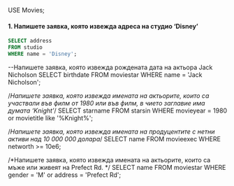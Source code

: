 USE Movies;

#### 1. Напишете заявка, която извежда адреса на студио ‘Disney’
```sql
SELECT address
FROM studio
WHERE name = 'Disney';
```

--Напишете заявка, която извежда рождената дата на актьора Jack Nicholson
SELECT birthdate
FROM moviestar
WHERE name = 'Jack Nicholson';

/*Напишете заявка, която извежда имената на актьорите, които са
участвали във филм от 1980 или във филм, в чието заглавие има думата
‘Knight’*/
SELECT starname
FROM starsin
WHERE movieyear = 1980 or movietitle like '%Knight%';

/*Напишете заявка, която извежда имената на продуцентите с нетни
активи над 10 000 000 долара*/
SELECT name
FROM movieexec
WHERE networth >= 10e6;


/*Напишете заявка, която извежда имената на актьорите, които са мъже
или живеят на Prefect Rd.
*/
SELECT name
FROM moviestar
WHERE gender = 'M' or address = 'Prefect Rd';
